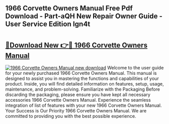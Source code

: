 ## 1966 Corvette Owners Manual Free Pdf Download - Part-aQH New Repair Owner Guide - User Service Edition Ign4t

# <h2><a href="http://bc22917.oget.top/?id=1966+Corvette+Owners+Manual">🔗Download New 👉🔴 1966 Corvette Owners Manual</a></h2>

[![1966 Corvette Owners Manual new download](https://i.imgur.com/5g1atiW.png)](http://bc22917.oget.top/?id=1966+Corvette+Owners+Manual)
Welcome to the user guide for your newly purchased 1966 Corvette Owners Manual. This manual is designed to assist you in mastering the functions and capabilities of your product. Inside, you will find detailed information on features, setup, usage, maintenance, and problem-solving. Familiarize with the Packaging Before discarding the packaging, please ensure you have kept all necessary accessories 1966 Corvette Owners Manual. Experience the seamless integration of list of features with your new 1966 Corvette Owners Manual. Your Success is Our Priority 1966 Corvette Owners Manual. We are committed to providing you with the best possible experience.
